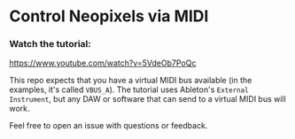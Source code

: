 # Control Neopixels via MIDI

### Watch the tutorial:
https://www.youtube.com/watch?v=5VdeOb7PoQc

This repo expects that you have a virtual MIDI bus available (in the examples, it's called `VBUS_A`). The tutorial uses Ableton's `External Instrument`, but any DAW or software that can send to a virtual MIDI bus will work.

Feel free to open an issue with questions or feedback.
